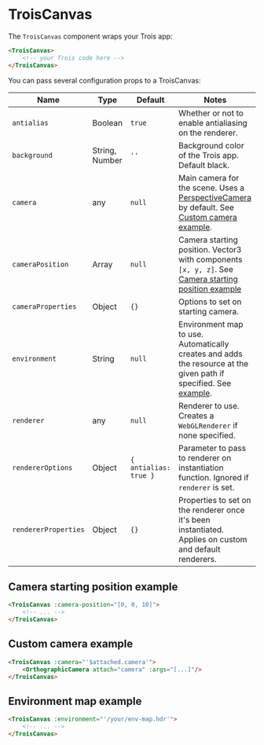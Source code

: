 # TroisCanvas

The `TroisCanvas` component wraps your Trois app:

```html
<TroisCanvas>
    <!-- your Trois code here -->
</TroisCanvas>
```

You can pass several configuration props to a TroisCanvas:

| Name                 | Type           | Default               | Notes                                                                                                                                                                                        |
| -------------------- | -------------- | --------------------- | -------------------------------------------------------------------------------------------------------------------------------------------------------------------------------------------- |
| `antialias`          | Boolean        | `true`                | Whether or not to enable antialiasing on the renderer.                                                                                                                                       |
| `background`         | String, Number | `''`                  | Background color of the Trois app. Default black.                                                                                                                                            |
| `camera`             | any            | `null`                | Main camera for the scene. Uses a [PerspectiveCamera](https://threejs.org/docs/?q=perspec#api/en/cameras/PerspectiveCamera) by default. See [Custom camera example](#custom-camera-example). |
| `cameraPosition`     | Array          | `null`                | Camera starting position. Vector3 with components `[x, y, z]`. See [Camera starting position example](#camera-starting-position-example)                                                     |
| `cameraProperties`   | Object         | `{}`                  | Options to set on starting camera.                                                                                                                                                           |
| `environment`        | String         | `null`                | Environment map to use. Automatically creates and adds the resource at the given path if specified. See [example](#environment-map-example).                                                 |
| `renderer`           | any            | `null`                | Renderer to use. Creates a `WebGLRenderer` if none specified.                                                                                                                                |
| `rendererOptions`    | Object         | `{ antialias: true }` | Parameter to pass to renderer on instantiation function. Ignored if `renderer` is set.                                                                                                       |
| `rendererProperties` | Object         | `{}`                  | Properties to set on the renderer once it's been instantiated. Applies on custom and default renderers.                                                                                      |


## Camera starting position example
```html
<TroisCanvas :camera-position="[0, 0, 10]">
    <!-- ... -->
</TroisCanvas>
```

## Custom camera example
```html
<TroisCanvas :camera="'$attached.camera'">
    <OrthographicCamera attach="camera" :args="[...]"/>
</TroisCanvas>
```

## Environment map example
```html
<TroisCanvas :environment="'/your/env-map.hdr'">
    <!-- ... -->
</TroisCanvas>
```